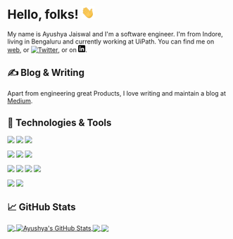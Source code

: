 # Hello, folks! <img src="https://raw.githubusercontent.com/ayushya/ayushya/main/wave.gif" width="30px">

My name is Ayushya Jaiswal and I'm a software engineer.
I'm from Indore, living in Bengaluru and currently working at UiPath. You can find me on [web][4], or [![Twitter][1.2]][1],  or on [![LinkedIn][3.2]][3].

## &#x270d; Blog & Writing

Apart from engineering great Products, I love writing and maintain a blog at [Medium](https://medium.com/@ayushya).

## 🔧 Technologies & Tools
![](https://img.shields.io/badge/OS-MacOS-informational?style=flat&logo=macos&logoColor=white&color=2bbc8a)
![](https://img.shields.io/badge/OS-Linux-informational?style=flat&logo=linux&logoColor=white&color=2bbc8a)
![](https://img.shields.io/badge/OS-Windows-informational?style=flat&logo=windows&logoColor=white&color=2bbc8a)

![](https://img.shields.io/badge/Language-JavaScript-informational?style=flat&logo=javascript&logoColor=white&color=2bbc8a)
![](https://img.shields.io/badge/Language-TypeScript-informational?style=flat&logo=typescript&logoColor=white&color=2bbc8a)
![](https://img.shields.io/badge/Language-C%23-informational?style=flat&logo=csharp&logoColor=white&color=2bbc8a)

![](https://img.shields.io/badge/Code-React-informational?style=flat&logo=react&logoColor=white&color=2bbc8a)
![](https://img.shields.io/badge/Code-Angular-informational?style=flat&logo=angular&logoColor=white&color=2bbc8a)
![](https://img.shields.io/badge/Code-.NET-informational?style=flat&logo=dotnet&logoColor=white&color=2bbc8a)
![](https://img.shields.io/badge/Code-Node.js-informational?style=flat&logo=nodedotjs&logoColor=white&color=2bbc8a)

![](https://img.shields.io/badge/Editor-VS_Code-informational?style=flat&logo=visualstudiocode&logoColor=white&color=2bbc8a)
![](https://img.shields.io/badge/Editor-Visual_Studio-informational?style=flat&logo=visualstudio&logoColor=white&color=2bbc8a)

## &#x1f4c8; GitHub Stats

<a href="https://github.com/ayushya/ayushya">
  <img align="center" src="https://github-readme-stats.vercel.app/api/top-langs/?username=ayushya&hide=java,html,tex&title_color=ffffff&text_color=c9cacc&icon_color=2bbc8a&bg_color=1d1f21&langs_count=3" />
</a>
<a href="https://github.com/ayushya/ayushya">
  <img align="center" src="https://github-readme-stats.vercel.app/api?username=ayushya&show_icons=true&line_height=27&count_private=true&title_color=ffffff&text_color=c9cacc&icon_color=2bbc8a&bg_color=1d1f21" alt="Ayushya's GitHub Stats" />
</a>

<a href="https://github.com/ayushya/covid-vaccine-checker">
  <img align="center" src="https://github-readme-stats.vercel.app/api/pin/?username=ayushya&repo=covid-vaccine-checker&title_color=ffffff&text_color=c9cacc&icon_color=2bbc8a&bg_color=1d1f21" />
</a>


<a href="https://github.com/ayushya/mutual-funds">
  <img align="center" src="https://github-readme-stats.vercel.app/api/pin/?username=ayushya&repo=mutual-funds&title_color=ffffff&text_color=c9cacc&icon_color=2bbc8a&bg_color=1d1f21" />
</a>    

<!-- links to social media icons -->

<!-- icons with padding -->

[1.1]: http://i.imgur.com/tXSoThF.png (twitter icon with padding)
[2.1]: http://i.imgur.com/0o48UoR.png (github icon with padding)

<!-- icons without padding -->

[1.2]: http://i.imgur.com/wWzX9uB.png (twitter icon without padding)
[2.2]: http://i.imgur.com/9I6NRUm.png (github icon without padding)
[3.2]: https://raw.githubusercontent.com/ayushya/ayushya/main/linkedin-3-16.png (LinkedIn icon without padding)


<!-- links to your social media accounts -->

[1]: https://twitter.com/ayushya_jaiswal
[2]: https://github.com/ayushya
[3]: https://www.linkedin.com/in/ayushyajaiswal/
[4]: https://ayushya.github.io/


<!-- Resources -->
<!-- Icons: https://simpleicons.org/ -->
<!-- GitHub Stats: https://github.com/anuraghazra/github-readme-stats -->
<!-- Emojis: https://emojipedia.org/emoji/ -->
<!-- HTML Emojis: https://www.fileformat.info/index.htm -->
<!-- Shields: https://shields.io/ -->
<!-- Awesome GitHub Profile README: https://github.com/abhisheknaiidu/awesome-github-profile-readme -->
